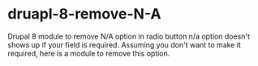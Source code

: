 # druapl-8-remove-N-A
Drupal 8 module to remove N/A option in radio button
n/a option doesn't shows up if your field is required.
Assuming you don't want to make it required, here is a module to remove this option.
